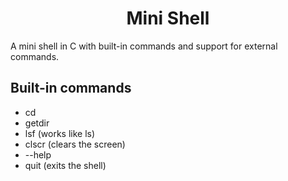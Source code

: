 <h1 align="center">Mini Shell</h1>

A mini shell in C with built-in commands and support for external commands.

## Built-in commands
- cd
- getdir
- lsf (works like ls)
- clscr (clears the screen)
- --help
- quit (exits the shell)




